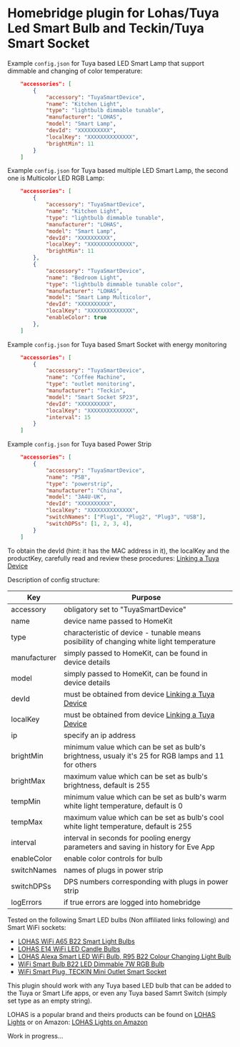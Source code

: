 
Homebridge plugin for Lohas/Tuya Led Smart Bulb and Teckin/Tuya Smart Socket
===================================

Example `config.json` for Tuya based LED Smart Lamp that support dimmable and changing of color temperature:

```json
    "accessories": [
        {
            "accessory": "TuyaSmartDevice",
            "name": "Kitchen Light",
            "type": "lightbulb dimmable tunable",
            "manufacturer": "LOHAS",
            "model": "Smart Lamp",
            "devId": "XXXXXXXXXX",
            "localKey": "XXXXXXXXXXXXXX",
            "brightMin": 11
        }
    ]
```

Example `config.json` for Tuya based multiple LED Smart Lamp, the second one is Multicolor LED RGB Lamp:

```json
    "accessories": [
        {
            "accessory": "TuyaSmartDevice",
            "name": "Kitchen Light",
            "type": "lightbulb dimmable tunable",
            "manufacturer": "LOHAS",
            "model": "Smart Lamp",
            "devId": "XXXXXXXXXX",
            "localKey": "XXXXXXXXXXXXXX",
            "brightMin": 11
        },
        {
            "accessory": "TuyaSmartDevice",
            "name": "Bedroom Light",
            "type": "lightbulb dimmable tunable color",
            "manufacturer": "LOHAS",
            "model": "Smart Lamp Multicolor",
            "devId": "XXXXXXXXXX",
            "localKey": "XXXXXXXXXXXXXX",
            "enableColor": true
        },
    ]
```

Example `config.json` for Tuya based Smart Socket with energy monitoring

```json
    "accessories": [
        {
            "accessory": "TuyaSmartDevice",
            "name": "Coffee Machine",
            "type": "outlet monitoring",
            "manufacturer": "Teckin",
            "model": "Smart Socket SP23",
            "devId": "XXXXXXXXXX",
            "localKey": "XXXXXXXXXXXXXX",
            "interval": 15
        }
    ]
```

Example `config.json` for Tuya based Power Strip

```json
    "accessories": [
        {
            "accessory": "TuyaSmartDevice",
            "name": "PSB",
            "type": "powerstrip",
            "manufacturer": "China",
            "model": "3A4U-UK",
            "devId": "XXXXXXXXXX",
            "localKey": "XXXXXXXXXXXXXX",
            "switchNames": ["Plug1", "Plug2", "Plug3", "USB"],
            "switchDPSs": [1, 2, 3, 4],
        }
    ]
```

To obtain the devId (hint: it has the MAC address in it), the localKey and the productKey, carefully read and review these procedures: [Linking a Tuya Device](https://github.com/codetheweb/tuyapi/blob/master/docs/SETUP.md)

Description of config structure:

| Key | Purpose |
|-----|---------|
| accessory | obligatory set to "TuyaSmartDevice" |
| name | device name passed to HomeKit |
| type | characteristic of device - tunable means posibility of changing white light temperature |
| manufacturer | simply passed to HomeKit, can be found in device details |
| model | simply passed to HomeKit, can be found in device details |
| devId | must be obtained from device [Linking a Tuya Device](https://github.com/codetheweb/tuyapi/blob/master/docs/SETUP.md) |
| localKey | must be obtained from device [Linking a Tuya Device](https://github.com/codetheweb/tuyapi/blob/master/docs/SETUP.md) |
| ip | specify an ip address |
| brightMin | minimum value which can be set as bulb's brightness, usualy it's 25 for RGB lamps and 11 for others |
| brightMax | maximum value which can be set as bulb's brightness, default is 255 |
| tempMin | minimum value which can be set as bulb's warm white light temperature, default is 0 |
| tempMax | maximum value which can be set as bulb's cool white light temperature, default is 255 |
| interval | interval in seconds for pooling energy parameters and saving in history for Eve App |
| enableColor | enable color controls for bulb |
| switchNames | names of plugs in power strip |
| switchDPSs | DPS numbers corresponding with plugs in power strip |
| logErrors | if true errors are logged into homebridge |

Tested on the following Smart LED bulbs (Non affiliated links following) and Smart WiFi sockets:

* [LOHAS WiFi A65 B22 Smart Light Bulbs](https://www.amazon.co.uk/gp/product/B0796NLTFT)
* [LOHAS E14 WiFi LED Candle Bulbs](https://www.amazon.co.uk/gp/product/B0796NXVN8)
* [LOHAS Alexa Smart LED WiFi Bulb, R95 B22 Colour Changing Light Bulb](https://www.amazon.co.uk/gp/product/B076HPNHGK)
* [WiFi Smart Bulb B22 LED Dimmable 7W RGB Bulb](https://www.amazon.co.uk/gp/product/B078YRK1RG)
* [WiFi Smart Plug, TECKIN Mini Outlet Smart Socket](https://www.amazon.co.uk/gp/product/B07D7BH6N8)

This plugin should work with any Tuya based LED bulb that can be added to the Tuya or Smart Life apps, or even any Tuya based Samrt Switch (simply set type as an empty string).

LOHAS is a popular brand and theirs products can be found on [LOHAS Lights](http://www.lohas-led.com/) or on Amazon: [LOHAS Lights on Amazon](https://www.amazon.com/s?ie=UTF8&me=A2X4NE86JUW3T&page=1)

Work in progress...

